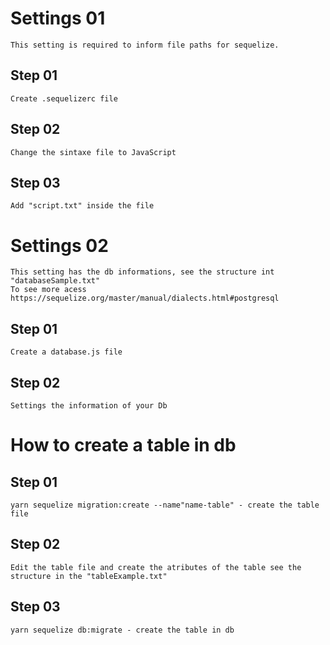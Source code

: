 # Settings 01
	This setting is required to inform file paths for sequelize.

## Step 01
	Create .sequelizerc file

## Step 02
	Change the sintaxe file to JavaScript

## Step 03
	Add "script.txt" inside the file


# Settings 02
	This setting has the db informations, see the structure int "databaseSample.txt"
	To see more acess https://sequelize.org/master/manual/dialects.html#postgresql
	
## Step 01 
	Create a database.js file

## Step 02
	Settings the information of your Db 

# How to create a table in db

## Step 01
	yarn sequelize migration:create --name"name-table" - create the table file

## Step 02
	Edit the table file and create the atributes of the table see the structure in the "tableExample.txt"

## Step 03
	yarn sequelize db:migrate - create the table in db


